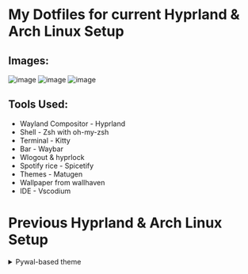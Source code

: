 # My Dotfiles for current Hyprland & Arch Linux Setup

## Images:
![image](https://github.com/user-attachments/assets/b689781a-710f-4deb-89e5-008a7ac11297)
![image](https://github.com/user-attachments/assets/ccaefb0e-1c37-452a-bcbe-b29efcc17adc)
![image](https://github.com/user-attachments/assets/4d706511-4d3f-441f-86ee-460af4f1cdab)

## Tools Used:
- Wayland Compositor - Hyprland 
- Shell - Zsh with oh-my-zsh
- Terminal - Kitty
- Bar - Waybar
- Wlogout & hyprlock
- Spotify rice - Spicetify
- Themes - Matugen
- Wallpaper from wallhaven
- IDE - Vscodium

# Previous Hyprland & Arch Linux Setup
<details>
<summary>Pywal-based theme</summary>
<br>

## Images:
### With Waybar:
![2024-11-16-190353_hyprshot](https://github.com/user-attachments/assets/eaf9336a-d4be-4ccb-b58c-4d1a00ca8b5f)
![2024-11-16-190409_hyprshot](https://github.com/user-attachments/assets/a4b70340-82e9-4f02-90b0-d0797cd9efad)
![2024-11-16-190512_hyprshot](https://github.com/user-attachments/assets/70ecca44-6ec3-4432-86c7-99ca4b02e477)

### With AGS/Astal:
![2024-11-19-163200_hyprshot](https://github.com/user-attachments/assets/06d975d0-ed93-49b6-956c-b96cb50c8e4a)
![2024-11-19-163228_hyprshot](https://github.com/user-attachments/assets/59e5355c-03b7-4f82-b433-e14a676ed7cb)
![2024-11-19-163211_hyprshot](https://github.com/user-attachments/assets/dfa11b5f-f33d-4ae1-a9a1-dfae9e8cc1c3)

## Tools Used:
- Wayland Compositor - Hyprland 
- Shell - Zsh with oh-my-zsh
- Terminal - Kitty
- Bar - Waybar or Astal,AGS
- Spotify rice - Spicetify, pywal-spicetify
- Themes - Pywal and Oomox
- Wallpaper from wallhaven
- IDE - Vscodium with pywal extension
</details>

